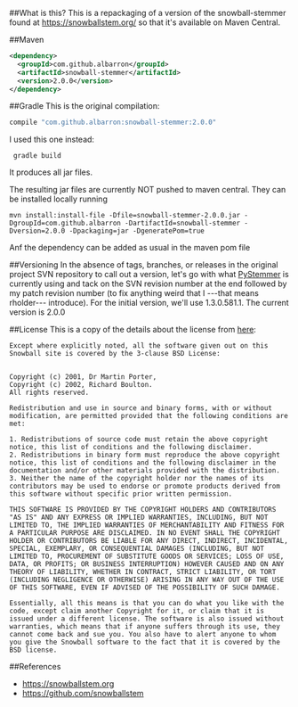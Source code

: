 ##What is this?
This is a repackaging of a version of the snowball-stemmer found at https://snowballstem.org/ so that it's available
on Maven Central.

##Maven
```xml
<dependency>
  <groupId>com.github.albarron</groupId>
  <artifactId>snowball-stemmer</artifactId>
  <version>2.0.0</version>
</dependency>
```

##Gradle
This is the original compilation:
```groovy
compile "com.github.albarron:snowball-stemmer:2.0.0"
```
I used this one instead:
```
 gradle build
```
It produces all jar files.

The resulting jar files are currently NOT pushed to maven central. They can be installed locally running
```
mvn install:install-file -Dfile=snowball-stemmer-2.0.0.jar -DgroupId=com.github.albarron -DartifactId=snowball-stemmer -Dversion=2.0.0 -Dpackaging=jar -DgeneratePom=true
```

Anf the dependency can be added as usual in the maven pom file

##Versioning
In the absence of tags, branches, or releases in the original project SVN repository to call out a version, let's go
with what [PyStemmer](https://pypi.python.org/pypi/PyStemmer) is currently using and tack on the SVN revision number at
the end followed by my patch revision number (to fix anything weird that I ---that means rholder--- introduce). For the initial version, we'll
use 1.3.0.581.1. The current version is 2.0.0

##License
This is a copy of the details about the license from [here](https://snowballstem.org/license.html):

```
Except where explicitly noted, all the software given out on this Snowball site is covered by the 3-clause BSD License:


Copyright (c) 2001, Dr Martin Porter,
Copyright (c) 2002, Richard Boulton.
All rights reserved.

Redistribution and use in source and binary forms, with or without modification, are permitted provided that the following conditions are met:

1. Redistributions of source code must retain the above copyright notice, this list of conditions and the following disclaimer.
2. Redistributions in binary form must reproduce the above copyright notice, this list of conditions and the following disclaimer in the documentation and/or other materials provided with the distribution.
3. Neither the name of the copyright holder nor the names of its contributors may be used to endorse or promote products derived from this software without specific prior written permission.

THIS SOFTWARE IS PROVIDED BY THE COPYRIGHT HOLDERS AND CONTRIBUTORS "AS IS" AND ANY EXPRESS OR IMPLIED WARRANTIES, INCLUDING, BUT NOT LIMITED TO, THE IMPLIED WARRANTIES OF MERCHANTABILITY AND FITNESS FOR A PARTICULAR PURPOSE ARE DISCLAIMED. IN NO EVENT SHALL THE COPYRIGHT HOLDER OR CONTRIBUTORS BE LIABLE FOR ANY DIRECT, INDIRECT, INCIDENTAL, SPECIAL, EXEMPLARY, OR CONSEQUENTIAL DAMAGES (INCLUDING, BUT NOT LIMITED TO, PROCUREMENT OF SUBSTITUTE GOODS OR SERVICES; LOSS OF USE, DATA, OR PROFITS; OR BUSINESS INTERRUPTION) HOWEVER CAUSED AND ON ANY THEORY OF LIABILITY, WHETHER IN CONTRACT, STRICT LIABILITY, OR TORT (INCLUDING NEGLIGENCE OR OTHERWISE) ARISING IN ANY WAY OUT OF THE USE OF THIS SOFTWARE, EVEN IF ADVISED OF THE POSSIBILITY OF SUCH DAMAGE.

Essentially, all this means is that you can do what you like with the code, except claim another Copyright for it, or claim that it is issued under a different license. The software is also issued without warranties, which means that if anyone suffers through its use, they cannot come back and sue you. You also have to alert anyone to whom you give the Snowball software to the fact that it is covered by the BSD license. 
```

##References
* https://snowballstem.org
* https://github.com/snowballstem
